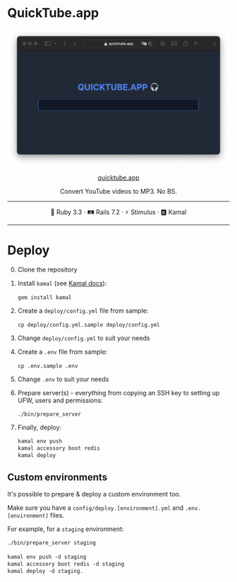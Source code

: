 # QuickTube.app

<img src="shot.png">

<p align="center">
  <a href="https://quicktube.app/" _target="blank">quicktube.app</a>
</p>

<p align="center">Convert YouTube videos to MP3. No BS.</p>

<hr>

<div align="center">
  💎 Ruby 3.3 · 🛤 Rails 7.2 · ⚡️ Stimulus · 🅺 Kamal
</div>

<hr>

# Deploy

0. Clone the repository
1. Install `kamal` (see [Kamal docs](https://kamal-deploy.org/docs/installation/)):

    `gem install kamal`
2. Create a `deploy/config.yml` file from sample:

    `cp deploy/config.yml.sample deploy/config.yml`
3. Change `deploy/config.yml` to suit your needs
4. Create a `.env` file from sample:

    `cp .env.sample .env`
5. Change `.env` to suit your needs
6. Prepare server(s) - everything from copying an SSH key to setting up UFW, users and permissions:

   ```
   ./bin/prepare_server
   ```
7. Finally, deploy:

   ```
   kamal env push
   kamal accessory boot redis
   kamal deploy
   ```

## Custom environments

It's possible to prepare & deploy a custom environment too.

Make sure you have a `config/deploy.[environment].yml` and `.env.[environment]` files.

For example, for a `staging` environment:

    ./bin/prepare_server staging

    kamal env push -d staging
    kamal accessory boot redis -d staging
    kamal deploy -d staging.

